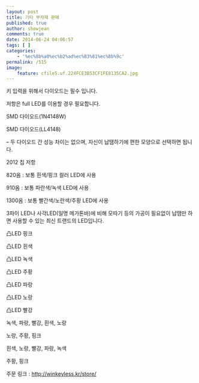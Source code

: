 ```yaml
---
layout: post
title: 기타 부자재 판매
published: true
author: showjean
comments: true
date: 2014-06-24 04:06:57
tags: [ ]
categories:
    - '%ec%8b%a0%ec%b2%ad%ec%83%81%ec%8b%9c'
permalink: /515
image:
    feature: cfile5.uf.224FCE3B53CF1FE8135CA2.jpg
---
```

키 입력을 위해서 다이오드는 필수 입니다.

저항은 full LED를 이용할 경우 필요합니다.





SMD 다이오드(1N4148W)




  








SMD 다이오드(LL4148)




  




&#8211; 두 다이오드 간 성능 차이는 없으며, 자신이 납땜하기에 편한 모양으로 선택하면 됩니다.






2012 칩 저항

820옴 : 보통 흰색/핑크 컬러 LED에 사용&nbsp;

910옴 : 보통 파란색/녹색 LED에 사용&nbsp;

1300옴 : 보통 빨간색/노란색/주황 LED에 사용




  






3파이 LED나 사각LED(일명 메가톤바)에 비해 모따기 등의 가공이 필요없이 납땜만 하면 사용할 수 있는 최신 트랜드의&nbsp;LED입니다.



凸LED 핑크

凸LED 흰색

凸LED 녹색

凸LED 주황

凸LED 파랑

凸LED 노랑

凸LED 빨강





녹색, 파랑, 빨강, 흰색, 노랑


  




노랑, 주황, 핑크


  




흰색, 노랑, 빨강, 파랑, 녹색


  




주황, 핑크


  









  










주문 링크 :&nbsp;http://winkeyless.kr/store/